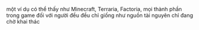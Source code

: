 một ví dụ có thể thấy như Minecraft, Terraria, Factoria, mọi thành phần trong game đối với người đều đều chỉ giống như nguồn tài nguyên chỉ đang chờ khai thác